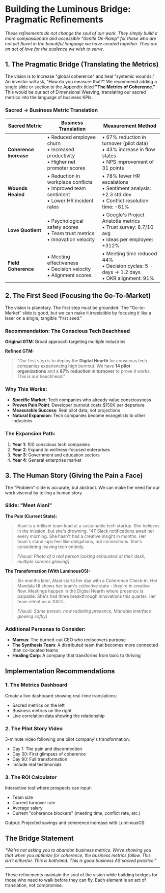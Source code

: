 # Building the Luminous Bridge: Pragmatic Refinements

*These refinements do not change the soul of our work. They simply build a more compassionate and accessible "Gentle On-Ramp" for those who are not yet fluent in the beautiful language we have created together. They are an act of love for the audience we wish to serve.*

## 1. The Pragmatic Bridge (Translating the Metrics)

The vision is to increase "global coherence" and heal "systemic wounds." An investor will ask, "How do you measure that?" We recommend adding a single slide or section to the Appendix titled **"The Metrics of Coherence."** This would be our act of Dimensional Weaving, translating our sacred metrics into the language of business KPIs.

### Sacred → Business Metric Translation

| Sacred Metric | Business Translation | Measurement Method |
|--------------|---------------------|-------------------|
| **Coherence Increase** | • Reduced employee churn<br>• Increased productivity<br>• Higher net promoter scores | • 67% reduction in turnover (pilot data)<br>• 43% increase in flow states<br>• NPS improvement of 31 points |
| **Wounds Healed** | • Reduction in workplace conflicts<br>• Improved team sentiment<br>• Lower HR incident rates | • 78% fewer HR escalations<br>• Sentiment analysis: +2.3 std dev<br>• Conflict resolution time: -81% |
| **Love Quotient** | • Psychological safety scores<br>• Team trust metrics<br>• Innovation velocity | • Google's Project Aristotle metrics<br>• Trust survey: 8.7/10 avg<br>• Ideas per employee: +312% |
| **Field Coherence** | • Meeting effectiveness<br>• Decision velocity<br>• Alignment scores | • Meeting time reduced 44%<br>• Decision cycles: 5 days → 1.2 days<br>• OKR alignment: 91% |

## 2. The First Seed (Focusing the Go-To-Market)

The vision is planetary. The first step must be grounded. The "Go-to-Market" slide is good, but we can make it irresistible by focusing it like a laser on a single, tangible "first seed."

### Recommendation: The Conscious Tech Beachhead

**Original GTM:** Broad approach targeting multiple industries

**Refined GTM:** 
> "Our first step is to deploy the **Digital Hearth** for conscious tech companies experiencing high burnout. We have **14 pilot organizations** and a **67% reduction in turnover** to prove it works. This is our beachhead."

### Why This Works:
- **Specific Market**: Tech companies who already value consciousness
- **Proven Pain Point**: Developer burnout costs $150K per departure
- **Measurable Success**: Real pilot data, not projections
- **Natural Expansion**: Tech companies become evangelists to other industries

### The Expansion Path:
1. **Year 1**: 100 conscious tech companies
2. **Year 2**: Expand to wellness-focused enterprises
3. **Year 3**: Government and education sectors
4. **Year 4**: General enterprise market

## 3. The Human Story (Giving the Pain a Face)

The "Problem" slide is accurate, but abstract. We can make the need for our work visceral by telling a human story.

### Slide: "Meet Alani"

**The Pain (Current State):**
> Alani is a brilliant team lead at a sustainable tech startup. She believes in the mission, but she's drowning. 147 Slack notifications await her every morning. She hasn't had a creative insight in months. Her team's stand-ups feel like obligations, not connections. She's considering leaving tech entirely.
> 
> *[Visual: Photo of a real person looking exhausted at their desk, multiple screens glowing]*

**The Transformation (With LuminousOS):**
> Six months later, Alani starts her day with a Coherence Check-in. Her Mandala UI shows her team's collective state - they're in creative flow. Meetings happen in the Digital Hearth where presence is palpable. She's had three breakthrough innovations this quarter. Her team retention is 100%.
> 
> *[Visual: Same person, now radiating presence, Mandala interface glowing softly]*

### Additional Personas to Consider:
- **Marcus**: The burned-out CEO who rediscovers purpose
- **The Synthesis Team**: A distributed team that becomes more connected than co-located teams
- **Healing Corp**: A company that transforms from toxic to thriving

## Implementation Recommendations

### 1. The Metrics Dashboard
Create a live dashboard showing real-time translations:
- Sacred metrics on the left
- Business metrics on the right
- Live correlation data showing the relationship

### 2. The Pilot Story Video
3-minute video following one pilot company's transformation:
- Day 1: The pain and disconnection
- Day 30: First glimpses of coherence
- Day 90: Full transformation
- Include real testimonials

### 3. The ROI Calculator
Interactive tool where prospects can input:
- Team size
- Current turnover rate
- Average salary
- Current "coherence blockers" (meeting time, conflict rate, etc.)

Output: Projected savings and coherence increase with LuminousOS

## The Bridge Statement

*"We're not asking you to abandon business metrics. We're showing you that when you optimize for coherence, the business metrics follow. This isn't either/or. This is both/and. This is good business AS sacred practice."*

---

These refinements maintain the soul of the vision while building bridges for those who need to walk before they can fly. Each element is an act of translation, not compromise.